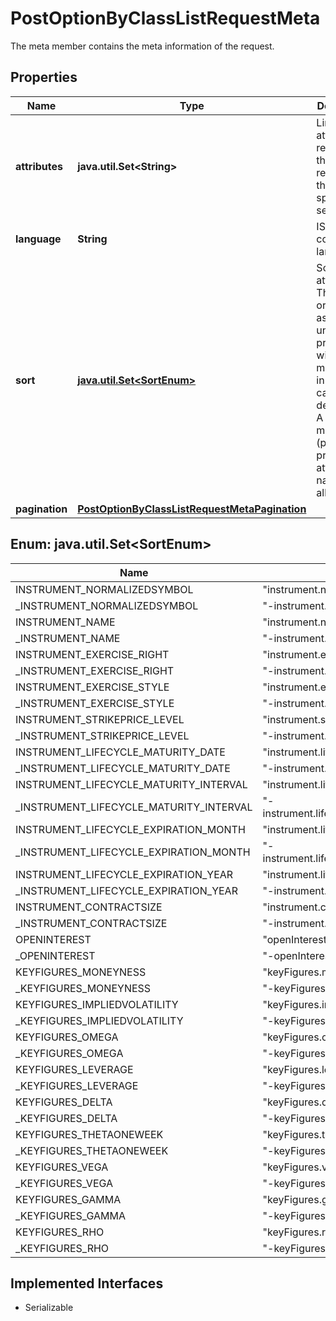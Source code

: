 

# PostOptionByClassListRequestMeta

The meta member contains the meta information of the request.

## Properties

Name | Type | Description | Notes
------------ | ------------- | ------------- | -------------
**attributes** | **java.util.Set&lt;String&gt;** | Limit the attributes returned in the response to the specified set. |  [optional]
**language** | **String** | ISO 639-1 code of the language. |  [optional]
**sort** | [**java.util.Set&lt;SortEnum&gt;**](#java.util.Set&lt;SortEnum&gt;) | Sortable attributes. The sort order is ascending unless it is prefixed with a minus sign, in which case it is descending. A list of at most 10 (possibly prefixed) attribute name(s) is allowed. | Value | | --- | | instrument.normalizedSymbol | | -instrument.normalizedSymbol | | instrument.name | | -instrument.name | | instrument.exercise.right | | -instrument.exercise.right | | instrument.exercise.style | | -instrument.exercise.style | | instrument.strikePrice.level | | -instrument.strikePrice.level | | instrument.lifeCycle.maturity.date | | -instrument.lifeCycle.maturity.date | | instrument.lifeCycle.maturity.interval | | -instrument.lifeCycle.maturity.interval | | instrument.lifeCycle.expiration.month | | -instrument.lifeCycle.expiration.month | | instrument.lifeCycle.expiration.year | | -instrument.lifeCycle.expiration.year | | instrument.contractSize | | -instrument.contractSize | | openInterest | | -openInterest | | keyFigures.moneyness | | -keyFigures.moneyness | | keyFigures.impliedVolatility | | -keyFigures.impliedVolatility | | keyFigures.omega | | -keyFigures.omega | | keyFigures.leverage | | -keyFigures.leverage | | keyFigures.delta | | -keyFigures.delta | | keyFigures.thetaOneWeek | | -keyFigures.thetaOneWeek | | keyFigures.vega | | -keyFigures.vega | | keyFigures.gamma | | -keyFigures.gamma | | keyFigures.rho | | -keyFigures.rho |   |  [optional]
**pagination** | [**PostOptionByClassListRequestMetaPagination**](PostOptionByClassListRequestMetaPagination.md) |  |  [optional]



## Enum: java.util.Set&lt;SortEnum&gt;

Name | Value
---- | -----
INSTRUMENT_NORMALIZEDSYMBOL | &quot;instrument.normalizedSymbol&quot;
_INSTRUMENT_NORMALIZEDSYMBOL | &quot;-instrument.normalizedSymbol&quot;
INSTRUMENT_NAME | &quot;instrument.name&quot;
_INSTRUMENT_NAME | &quot;-instrument.name&quot;
INSTRUMENT_EXERCISE_RIGHT | &quot;instrument.exercise.right&quot;
_INSTRUMENT_EXERCISE_RIGHT | &quot;-instrument.exercise.right&quot;
INSTRUMENT_EXERCISE_STYLE | &quot;instrument.exercise.style&quot;
_INSTRUMENT_EXERCISE_STYLE | &quot;-instrument.exercise.style&quot;
INSTRUMENT_STRIKEPRICE_LEVEL | &quot;instrument.strikePrice.level&quot;
_INSTRUMENT_STRIKEPRICE_LEVEL | &quot;-instrument.strikePrice.level&quot;
INSTRUMENT_LIFECYCLE_MATURITY_DATE | &quot;instrument.lifeCycle.maturity.date&quot;
_INSTRUMENT_LIFECYCLE_MATURITY_DATE | &quot;-instrument.lifeCycle.maturity.date&quot;
INSTRUMENT_LIFECYCLE_MATURITY_INTERVAL | &quot;instrument.lifeCycle.maturity.interval&quot;
_INSTRUMENT_LIFECYCLE_MATURITY_INTERVAL | &quot;-instrument.lifeCycle.maturity.interval&quot;
INSTRUMENT_LIFECYCLE_EXPIRATION_MONTH | &quot;instrument.lifeCycle.expiration.month&quot;
_INSTRUMENT_LIFECYCLE_EXPIRATION_MONTH | &quot;-instrument.lifeCycle.expiration.month&quot;
INSTRUMENT_LIFECYCLE_EXPIRATION_YEAR | &quot;instrument.lifeCycle.expiration.year&quot;
_INSTRUMENT_LIFECYCLE_EXPIRATION_YEAR | &quot;-instrument.lifeCycle.expiration.year&quot;
INSTRUMENT_CONTRACTSIZE | &quot;instrument.contractSize&quot;
_INSTRUMENT_CONTRACTSIZE | &quot;-instrument.contractSize&quot;
OPENINTEREST | &quot;openInterest&quot;
_OPENINTEREST | &quot;-openInterest&quot;
KEYFIGURES_MONEYNESS | &quot;keyFigures.moneyness&quot;
_KEYFIGURES_MONEYNESS | &quot;-keyFigures.moneyness&quot;
KEYFIGURES_IMPLIEDVOLATILITY | &quot;keyFigures.impliedVolatility&quot;
_KEYFIGURES_IMPLIEDVOLATILITY | &quot;-keyFigures.impliedVolatility&quot;
KEYFIGURES_OMEGA | &quot;keyFigures.omega&quot;
_KEYFIGURES_OMEGA | &quot;-keyFigures.omega&quot;
KEYFIGURES_LEVERAGE | &quot;keyFigures.leverage&quot;
_KEYFIGURES_LEVERAGE | &quot;-keyFigures.leverage&quot;
KEYFIGURES_DELTA | &quot;keyFigures.delta&quot;
_KEYFIGURES_DELTA | &quot;-keyFigures.delta&quot;
KEYFIGURES_THETAONEWEEK | &quot;keyFigures.thetaOneWeek&quot;
_KEYFIGURES_THETAONEWEEK | &quot;-keyFigures.thetaOneWeek&quot;
KEYFIGURES_VEGA | &quot;keyFigures.vega&quot;
_KEYFIGURES_VEGA | &quot;-keyFigures.vega&quot;
KEYFIGURES_GAMMA | &quot;keyFigures.gamma&quot;
_KEYFIGURES_GAMMA | &quot;-keyFigures.gamma&quot;
KEYFIGURES_RHO | &quot;keyFigures.rho&quot;
_KEYFIGURES_RHO | &quot;-keyFigures.rho&quot;


## Implemented Interfaces

* Serializable


